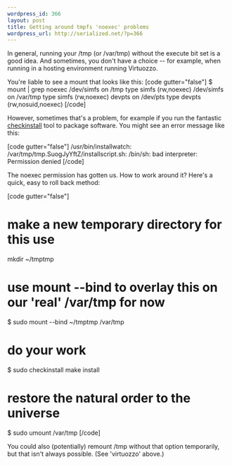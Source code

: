 ```yaml
--- 
wordpress_id: 366
layout: post
title: Getting around tmpfs 'noexec' problems
wordpress_url: http://serialized.net/?p=366
---
```

In general, running your /tmp (or /var/tmp) without the execute bit set is a good idea. And sometimes, you don't have a choice -- for example, when running in a hosting environment running Virtuozzo.

You're liable to see a mount that looks like this:
[code gutter="false"]
$ mount | grep noexec
/dev/simfs on /tmp type simfs (rw,noexec)
/dev/simfs on /var/tmp type simfs (rw,noexec)
devpts on /dev/pts type devpts (rw,nosuid,noexec)
[/code]

However, sometimes that's a problem, for example if you run the fantastic <a href="http://www.asic-linux.com.mx/~izto/checkinstall/">checkinstall</a> tool to package software. You might see an error message like this:

[code gutter="false"]
/usr/bin/installwatch: /var/tmp/tmp.SuogJyYftZ/installscript.sh: /bin/sh: bad interpreter: Permission denied
[/code]

The noexec permission has gotten us. How to work around it?
Here's a quick, easy to roll back method:

[code gutter="false"]
# make a new temporary directory for this use
mkdir ~/tmptmp
# use mount --bind to overlay this on our 'real' /var/tmp for now
$ sudo mount --bind ~/tmptmp /var/tmp
# do your work
$ sudo checkinstall make install
# restore the natural order to the universe
$ sudo umount /var/tmp 
[/code]

You could also (potentially) remount /tmp without that option temporarily, but that isn't always possible. (See 'virtuozzo' above.)
